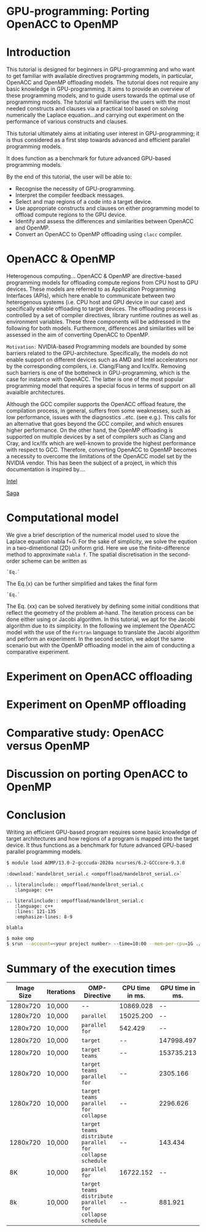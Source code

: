 
GPU-programming: Porting OpenACC to OpenMP
=========================================    


Introduction
============

This tutorial is designed for beginners in GPU-programming and who want to get familiar 
with available directives programming models, in particular, OpenACC and OpenMP offloading
models. The tutorial does not require any basic knowledge in GPU-programming. It aims to
provide an overview of these programming models, and to guide users towards the optimal
use of programming models. The tutorial will familiarise the users with the most needed
constructs and clauses via a practical tool based on solving numerically the Laplace
equation…and carrying out experiment on the performance of various constructs and clauses.

This tutorial ultimately aims at initiating user interest in GPU-programming; 
it is thus considered as a first step towards advanced and efficient parallel 
programming models. 

It does function as a benchmark for future advanced GPU-based programming models.

By the end of this tutorial, the user will be able to: 

*	Recognise the necessity of GPU-programming.
*	Interpret the compiler feedback messages.
*	Select and map regions of a code into a target device.
*	Use appropriate constructs and clauses on either programming model to offload compute regions to the GPU device.
*	Identify and assess the differences and similarities between OpenACC and OpenMP.
*	Convert an OpenACC to OpenMP offloading using `clacc` compiler.


OpenACC & OpenMP
================

Heterogenous computing…
OpenACC & OpenMP are directive-based programming models for offloading compute regions 
from CPU host to GPU devices. These models are referred to as Application Programming 
Interfaces (APIs), which here enable to communicate between two heterogenous systems 
(i.e. CPU host and GPU device in our case) and specifically enable offloading to target
 devices. The offloading process is controlled by a set of compiler directives, library 
 runtime routines as well as environment variables. These three components will be 
 addressed in the following for both models. Furthermore, differences and similarities 
 will be assessed in the aim of converting OpenACC to OpenMP.

`Motivation:` NVIDIA-based Programming models are bounded by some barriers related to the GPU-architecture. 
Specifically, the models do not enable support on different devices such as AMD and Intel accelerators nor by 
the corresponding compilers, i.e. Clang/Flang and Icx/Ifx. Removing such barriers is one of the bottelneck 
in GPU-programming, which is the case for instance with OpenACC. The latter is one of 
the most popular programming model that requires a special focus in terms of support on all avaialble architectures.  

Although the GCC compiler supports the OpenACC offload feature, the compilation process, in general, 
suffers from some weaknesses, such as low performance, issues with the diagnostics ..etc. 
(see e.g.). This calls for an alternative that goes beyond the GCC compiler, and which ensures higher performance. On the other hand, the OpenMP offloading is supported on multiple devices by a set of compilers such as Clang and Cray, and Icx/Ifx which are well-known to
 provide the highest performance with respect to GCC. Therefore, converting OpenACC to OpenMP becomes a necessity to overcome the limitations of the OpenACC model set by the NVIDIA vendor. This has been the subject of a project, in which this documentation is inspired by....

 
 [Intel](https://www.intel.com/content/www/us/en/develop/documentation/get-started-with-cpp-fortran-compiler-openmp/top.html#Intel)

[Saga](https://documentation.sigma2.no/hpc_machines/saga.html#saga)

Computational model
===================
We give a brief description of the numerical model used to slove the Laplace equation nabla f=0. For the sake of simplicity, we solve the eqution in a two-dimentional (2D) uniform grid. Here we use the finite-difference method to approximate `nabla f`. The spatial discretisation in the second-order scheme can be written as 
```{eval-rst}
`Eq.`

```

The Eq.(x) can be further simplified and takes the final form
```{eval-rst}
`Eq.`

```

The Eq. (xx) can be solved iteratively by defining some initial conditions that reflect the geometry of the problem at-hand. The iteration process can be done  either using or Jacobi algorithm. In this tutorial, we apt for the Jacobi algorithm due to its simplicity. In the following we implement the OpenACC model with the use of the `Fortran` language to translate the Jacobi algorithm and perform an experiment. In the second section, we adopt the same scenario but with the OpenMP offloading model in the aim of conducting a comparative experiment.

Experiment on OpenACC offloading
================================

Experiment on OpenMP offloading
===============================

Comparative study: OpenACC versus OpenMP
=======================================

Discussion on porting OpenACC to OpenMP
======================================

Conclusion
==========

Writing an efficient GPU-based program requires some basic knowledge of target architectures and how regions of a program is mapped into the target device. It thus functions as a benchmark for future advanced GPU-based parallel programming models. 


```bash
$ module load AOMP/13.0-2-gcccuda-2020a ncurses/6.2-GCCcore-9.3.0
```


```{eval-rst}
:download:`mandelbrot_serial.c <ompoffload/mandelbrot_serial.c>`

```

```{eval-rst}
.. literalinclude:: ompoffload/mandelbrot_serial.c
   :language: c++

```


```{eval-rst}
.. literalinclude:: ompoffload/mandelbrot_serial.c
   :language: c++
   :lines: 121-135
   :emphasize-lines: 8-9

```


```{note}
blabla
```

```bash
$ make omp
$ srun --account=<your project number> --time=10:00 --mem-per-cpu=1G ./omp 8k 10000
``` 

Summary of the execution times
==========================

Image Size | Iterations |OMP-Directive | CPU time in ms. | GPU time in ms.
-- | -- | -- | -- | --
1280x720 | 10,000 | -- | 10869.028 | -- 
1280x720 | 10,000 | `parallel` | 15025.200 | --
1280x720 | 10,000 | `parallel for` | 542.429 | --
1280x720 | 10,000 | `target`| -- | 147998.497
1280x720 | 10,000 | `target teams` | -- | 153735.213
1280x720 | 10,000 | `target teams parallel for` | -- | 2305.166
1280x720 | 10,000 | `target teams parallel for collapse` | -- | 2296.626
1280x720 | 10,000 | `target teams distribute parallel for collapse schedule` | -- | 143.434
8K	 | 10,000 | `parallel for` |  16722.152 | --
8k	 | 10,000 | `target teams distribute parallel for collapse schedule` | -- | 881.921

